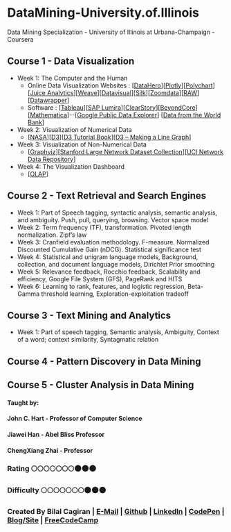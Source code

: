 # DataMining-University.of.Illinois
Data Mining Specialization - University of Illinois at Urbana-Champaign - Coursera

## Course 1 - Data Visualization
* Week 1: The Computer and the Human 
  * Online Data Visualization Websites : [[DataHero](https://datahero.com/)][[Plotly](https://plot.ly/)][[Polychart](https://github.com/Polychart)][[Juice Analytics](http://www.juiceanalytics.com/)][[Weave](http://www.iweave.org/)][[Datavisual](http://datavisu.al/)][[Silk](https://www.silk.co/)][[Zoomdata](https://www.zoomdata.com/)][[RAW](http://rawgraphs.io/)][[Datawrapper](https://www.datawrapper.de/)]
  * Software : [[Tableau](https://www.tableau.com/)][[SAP Lumira](https://www.sapstore.com/getlumira)][[ClearStory](http://www.clearstorydata.com/)][[BeyondCore](https://www.beyondcore.com)][[Mathematica](http://www.wolfram.com/mathematica/)]--[[Google Public Data Explorer](http://www.google.com/publicdata/directory)] [[Data from the World Bank](http://data.worldbank.org/)]
* Week 2: Visualization of Numerical Data
  * [[NASA](https://data.giss.nasa.gov/gistemp/)][[D3](https://d3js.org/)][[D3 Tutorial Book](https://www.dashingd3js.com/table-of-contents)][[D3 – Making a Line Graph](https://code.tutsplus.com/tutorials/building-a-multi-line-chart-using-d3js--cms-22935)]
* Week 3: Visualization of Non-Numerical Data
  * [[Graphviz](http://graphviz.org/)][[Stanford Large Network Dataset Collection](http://snap.stanford.edu/data/index.html)][[UCI Network Data Repository](https://networkdata.ics.uci.edu/index.php)]
* Week 4: The Visualization Dashboard 
  * [[OLAP](http://olap.com/olap-definition/)]

## Course 2 - Text Retrieval and Search Engines
* Week 1: Part of Speech tagging, syntactic analysis, semantic analysis, and ambiguity. Push, pull, querying, browsing. Vector space model
* Week 2: Term frequency (TF), transformation. Pivoted length normalization. Zipf’s law 
* Week 3: Cranfield evaluation methodology. F-measure. Normalized Discounted Cumulative Gain (nDCG). Statistical significance test 
* Week 4: Statistical and unigram language models, Background, collection, and document language models, Dirichlet Prior smoothing 
* Week 5: Relevance feedback, Rocchio feedback, Scalability and efficiency, Google File System (GFS), PageRank and HITS 
* Week 6: Learning to rank, features, and logistic regression, Beta-Gamma threshold learning, Exploration-exploitation tradeoff 

## Course 3 - Text Mining and Analytics
* Week 1: Part of speech tagging, Semantic analysis, Ambiguity, Context of a word; context similarity, Syntagmatic relation 

## Course 4 - Pattern Discovery in Data Mining

## Course 5 - Cluster Analysis in Data Mining

#### Taught by:
#### John C. Hart - Professor of Computer Science
#### Jiawei Han - Abel Bliss Professor
#### ChengXiang Zhai - Professor

### Rating :full_moon::full_moon::full_moon::full_moon::full_moon::full_moon::full_moon::new_moon::new_moon::new_moon:
### Difficulty :full_moon::full_moon::full_moon::full_moon::full_moon::full_moon::full_moon::new_moon::new_moon::new_moon:

### Created By Bilal Cagiran | [E-Mail](mailto:bcagiran@hotmail.com) | [Github](https://github.com/extwiii/) | [LinkedIn](https://linkedin.com/in/bilalcagiran) | [CodePen](http://codepen.io/extwiii/) | [Blog/Site](http://bilalcagiran.com) | [FreeCodeCamp](https://www.freecodecamp.com/extwiii) 
